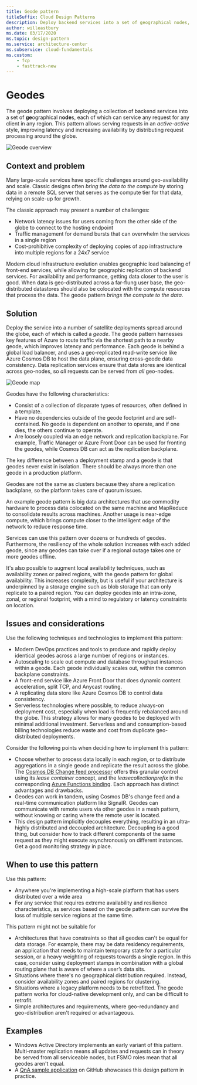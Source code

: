 ```yaml
---
title: Geode pattern
titleSuffix: Cloud Design Patterns
description: Deploy backend services into a set of geographical nodes, each of which can service any client request in any region at any time.
author: willeastbury
ms.date: 03/17/2020
ms.topic: design-pattern
ms.service: architecture-center
ms.subservice: cloud-fundamentals
ms.custom:
    - fcp
    - fasttrack-new
---
```


# Geodes

The geode pattern involves deploying a collection of backend services into a set of **ge**ographical n**ode**s, each of which can service any request for any client in any region. This pattern allows serving requests in an *active-active* style, improving latency and increasing availability by distributing request processing around the globe.

![Geode overview](./images/geode-dist.png)

## Context and problem

Many large-scale services have specific challenges around geo-availability and scale. Classic designs often *bring the data to the compute* by storing data in a remote SQL server that serves as the compute tier for that data, relying on scale-up for growth.

The classic approach may present a number of challenges: 
- Network latency issues for users coming from the other side of the globe to connect to the hosting endpoint
- Traffic management for demand bursts that can overwhelm the services in a single region
- Cost-prohibitive complexity of deploying copies of app infrastructure into multiple regions for a 24x7 service

Modern cloud infrastructure evolution enables geographic load balancing of front-end services, while allowing for geographic replication of backend services. For availability and performance, getting data closer to the user is good. When data is geo-distributed across a far-flung user base, the geo-distributed datastores should also be colocated with the compute resources that process the data. The geode pattern *brings the compute to the data*. 

## Solution

Deploy the service into a number of satellite deployments spread around the globe, each of which is called a *geode*. The geode pattern harnesses key features of Azure to route traffic via the shortest path to a nearby geode, which improves latency and performance. Each geode is behind a global load balancer, and uses a geo-replicated read-write service like Azure Cosmos DB to host the data plane, ensuring cross-geode data consistency. Data replication services ensure that data stores are identical across geo-nodes, so *all* requests can be served from *all* geo-nodes.

![Geode map](./images/geode.jpg)

Geodes have the following characteristics:
- Consist of a collection of disparate types of resources, often defined in a template.
- Have no dependencies outside of the geode footprint and are self-contained. No geode is dependent on another to operate, and if one dies, the others continue to operate.
- Are loosely coupled via an edge network and replication backplane. For example, Traffic Manager or Azure Front Door can be used for fronting the geodes, while Cosmos DB can act as the replication backplane.

The key difference between a deployment stamp and a geode is that geodes never exist in isolation. There should be always more than one geode in a production platform. 

Geodes are not the same as clusters because they share a replication backplane, so the platform takes care of quorum issues.

An example geode pattern is big data architectures that use commodity hardware to process data colocated on the same machine and MapReduce to consolidate results across machines. Another usage is near-edge compute, which brings compute closer to the intelligent edge of the network to reduce response time. 

Services can use this pattern over dozens or hundreds of geodes. Furthermore, the resiliency of the whole solution increases with each added geode, since any geodes can take over if a regional outage takes one or more geodes offline.

It's also possible to augment local availability techniques, such as availability zones or paired regions, with the geode pattern for global availability. This increases complexity, but is useful if your architecture is underpinned by a storage engine such as blob storage that can only replicate to a paired region. You can deploy geodes into an intra-zone, zonal, or regional footprint, with a mind to regulatory or latency constraints on location.

## Issues and considerations

Use the following techniques and technologies to implement this pattern:
- Modern DevOps practices and tools to produce and rapidly deploy identical geodes across a large number of regions or instances.
- Autoscaling to scale out compute and database throughput instances within a geode. Each geode individually scales out, within the common backplane constraints.
- A front-end service like Azure Front Door that does dynamic content acceleration, split TCP, and Anycast routing.
- A replicating data store like Azure Cosmos DB to control data consistency.
- Serverless technologies where possible, to reduce always-on deployment cost, especially when load is frequently rebalanced around the globe. This strategy allows for many geodes to be deployed with minimal additional investment. Serverless and and consumption-based billing technologies reduce waste and cost from duplicate geo-distributed deployments.

Consider the following points when deciding how to implement this pattern:
- Choose whether to process data locally in each region, or to distribute aggregations in a single geode and replicate the result across the globe. The [Cosmos DB Change feed processor](/azure/cosmos-db/change-feed-processor) offers this granular control using its *lease container* concept, and the *leasecollectionprefix* in the corresponding [Azure Functions binding](/azure/cosmos-db/change-feed-functions). Each approach has distinct advantages and drawbacks.
- Geodes can work in tandem, using Cosmos DB's change feed and a real-time communication platform like SignalR. Geodes can communicate with remote users via other geodes in a mesh pattern, without knowing or caring where the remote user is located.
- This design pattern implicitly decouples everything, resulting in an ultra-highly distributed and decoupled architecture. Decoupling is a good thing, but consider how to track different components of the same request as they might execute asynchronously on different instances. Get a good monitoring strategy in place.

## When to use this pattern

Use this pattern: 
- Anywhere you're implementing a high-scale platform that has users distributed over a wide area
- For any service that requires extreme availability and resilience characteristics, as services based on the geode pattern can survive the loss of multiple service regions at the same time.

This pattern might not be suitable for

- Architectures that have constraints so that all geodes can't be equal for data storage. For example, there may be data residency requirements, an application that needs to maintain temporary state for a particular session, or a heavy weighting of requests towards a single region. In this case, consider using deployment stamps in combination with a global routing plane that is aware of where a user’s data sits.
- Situations where there's no geographical distribution required. Instead, consider availability zones and paired regions for clustering.
- Situations where a legacy platform needs to be retrofitted. The geode pattern works for cloud-native development only, and can be difficult to retrofit.
- Simple architectures and requirements, where geo-redundancy and geo-distribution aren't required or advantageous.

## Examples

- Windows Active Directory implements an early variant of this pattern. Multi-master replication means all updates and requests can in theory be served from all serviceable nodes, but FSMO roles mean that all geodes aren't equal.
- A [QnA sample application](https://github.com/xstof/qnademo) on GitHub showcases this design pattern in practice.

